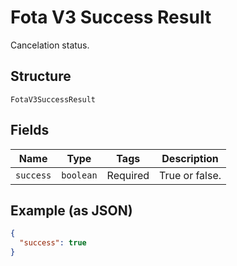 
# Fota V3 Success Result

Cancelation status.

## Structure

`FotaV3SuccessResult`

## Fields

| Name | Type | Tags | Description |
|  --- | --- | --- | --- |
| `success` | `boolean` | Required | True or false. |

## Example (as JSON)

```json
{
  "success": true
}
```

